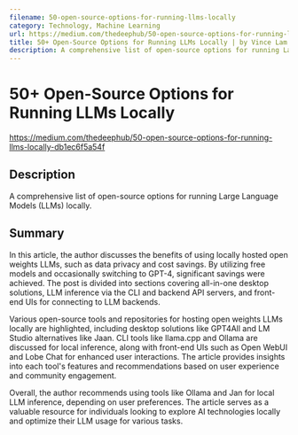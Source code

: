 ```yaml
---
filename: 50-open-source-options-for-running-llms-locally
category: Technology, Machine Learning
url: https://medium.com/thedeephub/50-open-source-options-for-running-llms-locally-db1ec6f5a54f
title: 50+ Open-Source Options for Running LLMs Locally | by Vince Lam | The Deep Hub | Mar, 2024 | Medium
description: A comprehensive list of open-source options for running Large Language Models (LLMs) locally.
---
```

# 50+ Open-Source Options for Running LLMs Locally

https://medium.com/thedeephub/50-open-source-options-for-running-llms-locally-db1ec6f5a54f

## Description

A comprehensive list of open-source options for running Large Language Models (LLMs) locally.

## Summary

In this article, the author discusses the benefits of using locally hosted open weights LLMs, such as data privacy and cost savings. By utilizing free models and occasionally switching to GPT-4, significant savings were achieved. The post is divided into sections covering all-in-one desktop solutions, LLM inference via the CLI and backend API servers, and front-end UIs for connecting to LLM backends.

Various open-source tools and repositories for hosting open weights LLMs locally are highlighted, including desktop solutions like GPT4All and LM Studio alternatives like Jaan. CLI tools like llama.cpp and Ollama are discussed for local inference, along with front-end UIs such as Open WebUI and Lobe Chat for enhanced user interactions. The article provides insights into each tool's features and recommendations based on user experience and community engagement.

Overall, the author recommends using tools like Ollama and Jan for local LLM inference, depending on user preferences. The article serves as a valuable resource for individuals looking to explore AI technologies locally and optimize their LLM usage for various tasks.
